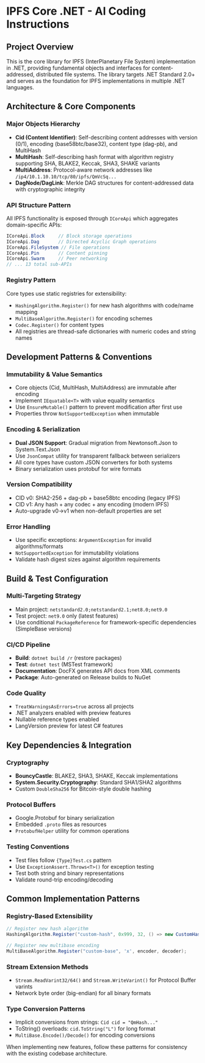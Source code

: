 # IPFS Core .NET - AI Coding Instructions

## Project Overview

This is the core library for IPFS (InterPlanetary File System) implementation in .NET, providing fundamental objects and interfaces for content-addressed, distributed file systems. The library targets .NET Standard 2.0+ and serves as the foundation for IPFS implementations in multiple .NET languages.

## Architecture & Core Components

### Major Objects Hierarchy
- **Cid (Content Identifier)**: Self-describing content addresses with version (0/1), encoding (base58btc/base32), content type (dag-pb), and MultiHash
- **MultiHash**: Self-describing hash format with algorithm registry supporting SHA, BLAKE2, Keccak, SHA3, SHAKE variants
- **MultiAddress**: Protocol-aware network addresses like `/ip4/10.1.10.10/tcp/80/ipfs/QmVcSq...`
- **DagNode/DagLink**: Merkle DAG structures for content-addressed data with cryptographic integrity

### API Structure Pattern
All IPFS functionality is exposed through `ICoreApi` which aggregates domain-specific APIs:
```csharp
ICoreApi.Block     // Block storage operations
ICoreApi.Dag       // Directed Acyclic Graph operations  
ICoreApi.FileSystem // File operations
ICoreApi.Pin       // Content pinning
ICoreApi.Swarm     // Peer networking
// ... 13 total sub-APIs
```

### Registry Pattern
Core types use static registries for extensibility:
- `HashingAlgorithm.Register()` for new hash algorithms with code/name mapping
- `MultiBaseAlgorithm.Register()` for encoding schemes
- `Codec.Register()` for content types
- All registries are thread-safe dictionaries with numeric codes and string names

## Development Patterns & Conventions

### Immutability & Value Semantics
- Core objects (Cid, MultiHash, MultiAddress) are immutable after encoding
- Implement `IEquatable<T>` with value equality semantics
- Use `EnsureMutable()` pattern to prevent modification after first use
- Properties throw `NotSupportedException` when immutable

### Encoding & Serialization
- **Dual JSON Support**: Gradual migration from Newtonsoft.Json to System.Text.Json
- Use `JsonCompat` utility for transparent fallback between serializers
- All core types have custom JSON converters for both systems
- Binary serialization uses protobuf for wire formats

### Version Compatibility
- CID v0: SHA2-256 + dag-pb + base58btc encoding (legacy IPFS)
- CID v1: Any hash + any codec + any encoding (modern IPFS)
- Auto-upgrade v0→v1 when non-default properties are set

### Error Handling
- Use specific exceptions: `ArgumentException` for invalid algorithms/formats
- `NotSupportedException` for immutability violations
- Validate hash digest sizes against algorithm requirements

## Build & Test Configuration

### Multi-Targeting Strategy
- Main project: `netstandard2.0;netstandard2.1;net8.0;net9.0` 
- Test project: `net9.0` only (latest features)
- Use conditional `PackageReference` for framework-specific dependencies (SimpleBase versions)

### CI/CD Pipeline
- **Build**: `dotnet build /r` (restore packages)
- **Test**: `dotnet test` (MSTest framework)
- **Documentation**: DocFX generates API docs from XML comments
- **Package**: Auto-generated on Release builds to NuGet

### Code Quality
- `TreatWarningsAsErrors=true` across all projects
- .NET analyzers enabled with preview features
- Nullable reference types enabled
- LangVersion preview for latest C# features

## Key Dependencies & Integration

### Cryptography
- **BouncyCastle**: BLAKE2, SHA3, SHAKE, Keccak implementations
- **System.Security.Cryptography**: Standard SHA1/SHA2 algorithms  
- Custom `DoubleSha256` for Bitcoin-style double hashing

### Protocol Buffers
- Google.Protobuf for binary serialization
- Embedded `.proto` files as resources
- `ProtobufHelper` utility for common operations

### Testing Conventions
- Test files follow `{Type}Test.cs` pattern
- Use `ExceptionAssert.Throws<T>()` for exception testing
- Test both string and binary representations
- Validate round-trip encoding/decoding

## Common Implementation Patterns

### Registry-Based Extensibility
```csharp
// Register new hash algorithm
HashingAlgorithm.Register("custom-hash", 0x999, 32, () => new CustomHasher());

// Register new multibase encoding  
MultiBaseAlgorithm.Register("custom-base", 'x', encoder, decoder);
```

### Stream Extension Methods
- `Stream.ReadVarint32/64()` and `Stream.WriteVarint()` for Protocol Buffer varints
- Network byte order (big-endian) for all binary formats

### Type Conversion Patterns
- Implicit conversions from strings: `Cid cid = "QmHash..."`
- ToString() overloads: `cid.ToString("L")` for long format
- `MultiBase.Encode()/Decode()` for encoding conversions

When implementing new features, follow these patterns for consistency with the existing codebase architecture.

